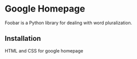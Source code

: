 # Google Homepage

Foobar is a Python library for dealing with word pluralization.

## Installation

HTML and CSS for google homepage